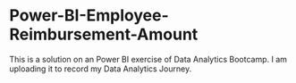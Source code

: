 # Power-BI-Employee-Reimbursement-Amount
This is a solution on an Power BI exercise of Data Analytics Bootcamp. I am uploading it to record my Data Analytics Journey.
